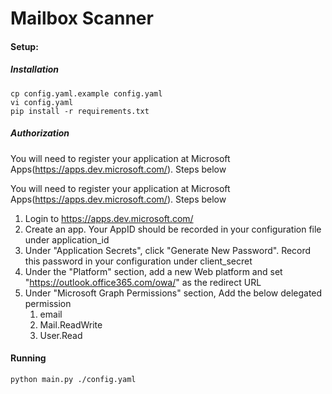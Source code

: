 # Mailbox Scanner

#### Setup: 

##### Installation

```commandline
cp config.yaml.example config.yaml
vi config.yaml
pip install -r requirements.txt
```

##### Authorization

You will need to register your application at Microsoft Apps(https://apps.dev.microsoft.com/). Steps below

You will need to register your application at Microsoft Apps(https://apps.dev.microsoft.com/). Steps below
1. Login to https://apps.dev.microsoft.com/
2. Create an app. Your AppID should be recorded in your configuration file under application_id
3. Under "Application Secrets", click "Generate New Password". Record this password in your configuration under client_secret
4. Under the "Platform" section, add a new Web platform and set "https://outlook.office365.com/owa/" as the redirect URL
5. Under "Microsoft Graph Permissions" section, Add the below delegated permission
    1. email
    2. Mail.ReadWrite
    4. User.Read

#### Running

```commandline
python main.py ./config.yaml
```